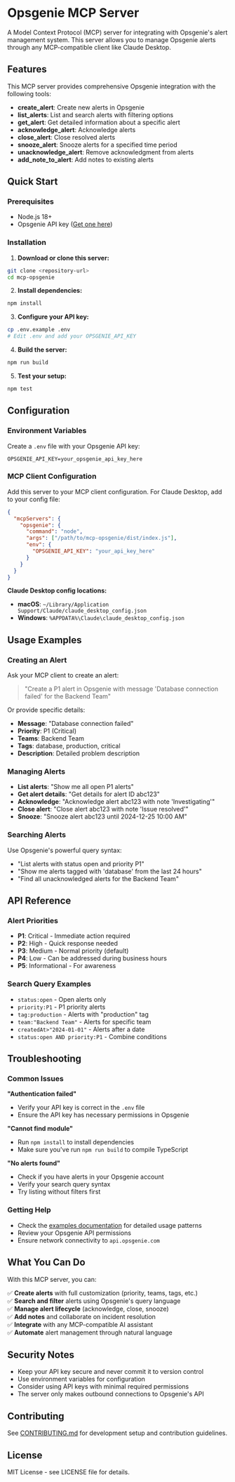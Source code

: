 # Opsgenie MCP Server

A Model Context Protocol (MCP) server for integrating with Opsgenie's alert management system. This server allows you to manage Opsgenie alerts through any MCP-compatible client like Claude Desktop.

## Features

This MCP server provides comprehensive Opsgenie integration with the following tools:

- **create_alert**: Create new alerts in Opsgenie
- **list_alerts**: List and search alerts with filtering options
- **get_alert**: Get detailed information about a specific alert
- **acknowledge_alert**: Acknowledge alerts
- **close_alert**: Close resolved alerts
- **snooze_alert**: Snooze alerts for a specified time period
- **unacknowledge_alert**: Remove acknowledgment from alerts
- **add_note_to_alert**: Add notes to existing alerts

## Quick Start

### Prerequisites

- Node.js 18+
- Opsgenie API key ([Get one here](https://support.atlassian.com/opsgenie/docs/create-a-default-api-integration/))

### Installation

1. **Download or clone this server:**
```bash
git clone <repository-url>
cd mcp-opsgenie
```

2. **Install dependencies:**
```bash
npm install
```

3. **Configure your API key:**
```bash
cp .env.example .env
# Edit .env and add your OPSGENIE_API_KEY
```

4. **Build the server:**
```bash
npm run build
```

5. **Test your setup:**
```bash
npm test
```

## Configuration

### Environment Variables

Create a `.env` file with your Opsgenie API key:

```env
OPSGENIE_API_KEY=your_opsgenie_api_key_here
```

### MCP Client Configuration

Add this server to your MCP client configuration. For Claude Desktop, add to your config file:

```json
{
  "mcpServers": {
    "opsgenie": {
      "command": "node",
      "args": ["/path/to/mcp-opsgenie/dist/index.js"],
      "env": {
        "OPSGENIE_API_KEY": "your_api_key_here"
      }
    }
  }
}
```

**Claude Desktop config locations:**
- **macOS**: `~/Library/Application Support/Claude/claude_desktop_config.json`
- **Windows**: `%APPDATA%\Claude\claude_desktop_config.json`

## Usage Examples

### Creating an Alert

Ask your MCP client to create an alert:

> "Create a P1 alert in Opsgenie with message 'Database connection failed' for the Backend Team"

Or provide specific details:
- **Message**: "Database connection failed"
- **Priority**: P1 (Critical)
- **Teams**: Backend Team
- **Tags**: database, production, critical
- **Description**: Detailed problem description

### Managing Alerts

- **List alerts**: "Show me all open P1 alerts"
- **Get alert details**: "Get details for alert ID abc123"
- **Acknowledge**: "Acknowledge alert abc123 with note 'Investigating'"
- **Close alert**: "Close alert abc123 with note 'Issue resolved'"
- **Snooze**: "Snooze alert abc123 until 2024-12-25 10:00 AM"

### Searching Alerts

Use Opsgenie's powerful query syntax:
- "List alerts with status open and priority P1"
- "Show me alerts tagged with 'database' from the last 24 hours"
- "Find all unacknowledged alerts for the Backend Team"

## API Reference

### Alert Priorities

- **P1**: Critical - Immediate action required
- **P2**: High - Quick response needed  
- **P3**: Medium - Normal priority (default)
- **P4**: Low - Can be addressed during business hours
- **P5**: Informational - For awareness

### Search Query Examples

- `status:open` - Open alerts only
- `priority:P1` - P1 priority alerts
- `tag:production` - Alerts with "production" tag
- `team:"Backend Team"` - Alerts for specific team
- `createdAt>"2024-01-01"` - Alerts after a date
- `status:open AND priority:P1` - Combine conditions

## Troubleshooting

### Common Issues

**"Authentication failed"**
- Verify your API key is correct in the `.env` file
- Ensure the API key has necessary permissions in Opsgenie

**"Cannot find module"**
- Run `npm install` to install dependencies
- Make sure you've run `npm run build` to compile TypeScript

**"No alerts found"**
- Check if you have alerts in your Opsgenie account
- Verify your search query syntax
- Try listing without filters first

### Getting Help

- Check the [examples documentation](EXAMPLES.md) for detailed usage patterns
- Review your Opsgenie API permissions
- Ensure network connectivity to `api.opsgenie.com`

## What You Can Do

With this MCP server, you can:

✅ **Create alerts** with full customization (priority, teams, tags, etc.)  
✅ **Search and filter** alerts using Opsgenie's query language  
✅ **Manage alert lifecycle** (acknowledge, close, snooze)  
✅ **Add notes** and collaborate on incident resolution  
✅ **Integrate** with any MCP-compatible AI assistant  
✅ **Automate** alert management through natural language  

## Security Notes

- Keep your API key secure and never commit it to version control
- Use environment variables for configuration
- Consider using API keys with minimal required permissions
- The server only makes outbound connections to Opsgenie's API

## Contributing

See [CONTRIBUTING.md](CONTRIBUTING.md) for development setup and contribution guidelines.

## License

MIT License - see LICENSE file for details.